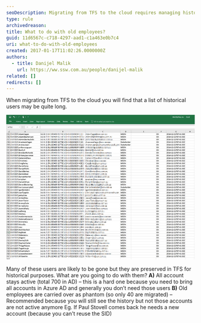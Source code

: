 ```yaml
---
seoDescription: Migrating from TFS to the cloud requires managing historical users, often preserving history while disabling accounts.
type: rule
archivedreason:
title: What to do with old employees?
guid: 11d6567c-c718-4297-aad1-c1a463e0b7c4
uri: what-to-do-with-old-employees
created: 2017-01-17T11:02:26.0000000Z
authors:
  - title: Danijel Malik
    url: https://ww.ssw.com.au/people/danijel-malik
related: []
redirects: []
---
```


When migrating from TFS to the cloud you will find that a list of historical users may be quite long.

<!--endintro-->

![](old-employees-to-the-cloud.jpg)

Many of these users are likely to be gone but they are preserved in TFS for historical purposes. What are you going to do with them?
**A)** All account stays active (total 700 in AD) – this is a hard one because you need to bring all accounts in Azure AD and generally you don’t need those users
**B)** Old employees are carried over as phantom (so only 40 are migrated) – Recommended because you will still see the history but not those accounts are not active anymore
Eg. If Paul Stovell comes back he needs a new account (because you can't reuse the SID)

